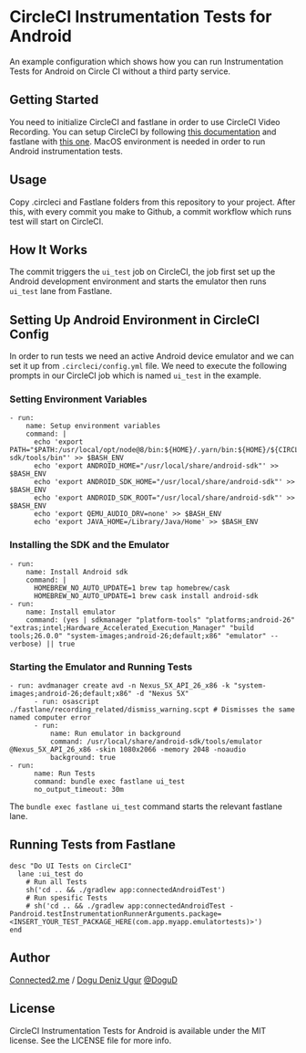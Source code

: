 # CircleCI Instrumentation Tests for Android
An example configuration which shows how you can run Instrumentation Tests for Android on Circle CI without a third party service.

## Getting Started

You need to initialize CircleCI and fastlane in order to use CircleCI Video Recording. You can setup CircleCI by following [this documentation](https://circleci.com/docs/2.0/getting-started/) and fastlane with [this one](https://docs.fastlane.tools/getting-started/ios/setup/). MacOS environment is needed in order to run Android instrumentation tests.

## Usage

Copy .circleci and Fastlane folders from this repository to your project. After this, with every commit you make to Github, a commit workflow which runs test will start on CircleCI.

## How It Works
The commit triggers the `ui_test` job on CircleCI, the job first set up the Android development environment and starts the emulator then runs `ui_test` lane from Fastlane.

## Setting Up Android Environment in CircleCI Config
In order to run tests we need an active Android device emulator and we can set it up from `.circleci/config.yml` file. We need to execute the following prompts in our CircleCI job which is named `ui_test` in the example.

### Setting Environment Variables
```
- run:
    name: Setup environment variables
    command: |
      echo 'export PATH="$PATH:/usr/local/opt/node@8/bin:${HOME}/.yarn/bin:${HOME}/${CIRCLE_PROJECT_REPONAME}/node_modules/.bin:/usr/local/share/android-sdk/tools/bin"' >> $BASH_ENV
      echo 'export ANDROID_HOME="/usr/local/share/android-sdk"' >> $BASH_ENV
      echo 'export ANDROID_SDK_HOME="/usr/local/share/android-sdk"' >> $BASH_ENV
      echo 'export ANDROID_SDK_ROOT="/usr/local/share/android-sdk"' >> $BASH_ENV
      echo 'export QEMU_AUDIO_DRV=none' >> $BASH_ENV
      echo 'export JAVA_HOME=/Library/Java/Home' >> $BASH_ENV
```
### Installing the SDK and the Emulator
```
- run:
    name: Install Android sdk
    command: |
      HOMEBREW_NO_AUTO_UPDATE=1 brew tap homebrew/cask
      HOMEBREW_NO_AUTO_UPDATE=1 brew cask install android-sdk
- run:
    name: Install emulator
    command: (yes | sdkmanager "platform-tools" "platforms;android-26" "extras;intel;Hardware_Accelerated_Execution_Manager" "build tools;26.0.0" "system-images;android-26;default;x86" "emulator" --verbose) || true
```
### Starting the Emulator and Running Tests
```
- run: avdmanager create avd -n Nexus_5X_API_26_x86 -k "system-images;android-26;default;x86" -d "Nexus 5X"
      - run: osascript ./fastlane/recording_related/dismiss_warning.scpt # Dismisses the same named computer error
      - run:
          name: Run emulator in background
          command: /usr/local/share/android-sdk/tools/emulator @Nexus_5X_API_26_x86 -skin 1080x2066 -memory 2048 -noaudio
          background: true
- run:
      name: Run Tests
      command: bundle exec fastlane ui_test
      no_output_timeout: 30m
```

The `bundle exec fastlane ui_test` command starts the relevant fastlane lane.
## Running Tests from Fastlane
```
desc "Do UI Tests on CircleCI"
  lane :ui_test do
    # Run all Tests
    sh('cd .. && ./gradlew app:connectedAndroidTest')
    # Run spesific Tests
    # sh('cd .. && ./gradlew app:connectedAndroidTest -Pandroid.testInstrumentationRunnerArguments.package=<INSERT_YOUR_TEST_PACKAGE_HERE(com.app.myapp.emulatortests)>')
end
```

## Author

[Connected2.me](http://connected2.me) / <a href="mailto:dogudeniz.ugur@gmail.com">Dogu Deniz Ugur</a> <a href="https://github.com/DoguD">@DoguD</a>

## License

CircleCI Instrumentation Tests for Android is available under the MIT license. See the LICENSE file for more info.
